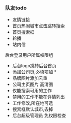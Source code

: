 ### 队友todo
- 友情链接
- 首页热闹城市点击跳转搜索
- 首页搜索框
- 轮播
- 站内信

后台登录用户所属权限组
- 后台logo跳转后台首页
- 添加公司页,必填项加 *
- 品牌图片添加云重
- 公司主页图片 高清图
- 仅能搜索可用的工作
- 禁用的工作不能在详情列出
- 工作修改,所在地可选
- 搜索框默认城市,去掉
- 后台超级管理员 免权限检查

